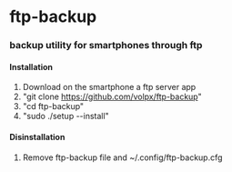 # ftp-backup

### backup utility for smartphones through ftp

#### Installation
1. Download on the smartphone a ftp server app
2. "git clone https://github.com/volpx/ftp-backup"
3. "cd ftp-backup"
4. "sudo ./setup --install"

#### Disinstallation
1. Remove ftp-backup file and ~/.config/ftp-backup.cfg

